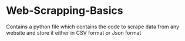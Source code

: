 # Web-Scrapping-Basics
Contains a python file which contains the code to scrape data from any website and store it either in CSV format or Json format

